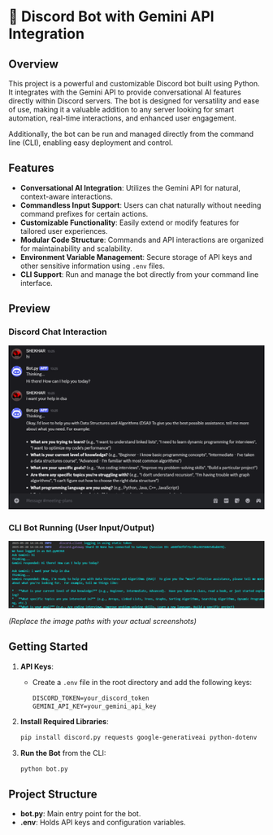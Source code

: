 # 🤖 Discord Bot with Gemini API Integration

## Overview
This project is a powerful and customizable Discord bot built using Python. It integrates with the Gemini API to provide conversational AI features directly within Discord servers. The bot is designed for versatility and ease of use, making it a valuable addition to any server looking for smart automation, real-time interactions, and enhanced user engagement.

Additionally, the bot can be run and managed directly from the command line (CLI), enabling easy deployment and control.

## Features
- **Conversational AI Integration**: Utilizes the Gemini API for natural, context-aware interactions.
- **Commandless Input Support**: Users can chat naturally without needing command prefixes for certain actions.
- **Customizable Functionality**: Easily extend or modify features for tailored user experiences.
- **Modular Code Structure**: Commands and API interactions are organized for maintainability and scalability.
- **Environment Variable Management**: Secure storage of API keys and other sensitive information using `.env` files.
- **CLI Support**: Run and manage the bot directly from your command line interface.

## Preview

### Discord Chat Interaction
![Discord Chat](ScreenShot_20250520142541.png)

### CLI Bot Running (User Input/Output)
![CLI Running](ScreenShot_20250520142726.png)

*(Replace the image paths with your actual screenshots)*

## Getting Started

1. **API Keys**:
    - Create a `.env` file in the root directory and add the following keys:
      ```
      DISCORD_TOKEN=your_discord_token
      GEMINI_API_KEY=your_gemini_api_key
      ```

2. **Install Required Libraries**:
    ```bash
    pip install discord.py requests google-generativeai python-dotenv
    ```

3. **Run the Bot** from the CLI:
    ```bash
    python bot.py
    ```

## Project Structure

- **bot.py**: Main entry point for the bot.
- **.env**: Holds API keys and configuration variables.
